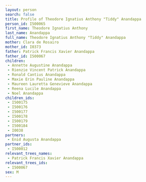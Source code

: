 ```yaml
---
layout: person
search: false
title: Profile of Theodore Ignatius Anthony "Tiddy" Anandappa
person_id: I500065
first_name: Theodore Ignatius Anthony
last_name: Anandappa
full_name: Theodore Ignatius Anthony "Tiddy" Anandappa
mother: Clara de Rosairo
mother_id: I0373
father: Patrick Francis Xavier Anandappa
father_id: I500067
children:
 - Annette Augustine Anandappa
 - Rienzie Vincent Patrick Anandappa
 - Ronald Cantius Anandappa
 - Maxie Erin Pauline Anandappa
 - Maureen Lauretta Genevieve Anandappa
 - Reena Lucile Anandappa
 - Noel Anandappa
children_ids:
 - I500175
 - I500176
 - I500177
 - I500178
 - I500179
 - I500184
 - I0038
partners:
 - Enid Augusta Anandappa
partner_ids:
 - I500012
relevant_trees_names:
 - Patrick Francis Xavier Anandappa
relevant_trees_ids:
 - I500067
sex: M
---
```


